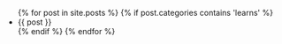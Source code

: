 <ul>
	{% for post in site.posts %}
  	{% if post.categories contains 'learns' %}
   	<li><span>{{ post }}</a></li>
    {% endif %}
  {% endfor %}
</ul>